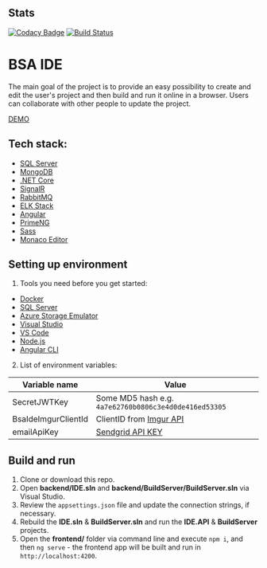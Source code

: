 ## Stats
[![Codacy Badge](https://api.codacy.com/project/badge/Grade/d3fc6cda260c47acac06b39631bbce0e)](https://app.codacy.com/app/Potapy4/bsa-2019-ide?utm_source=github.com&utm_medium=referral&utm_content=BinaryStudioAcademy/bsa-2019-ide&utm_campaign=Badge_Grade_Dashboard)
[![Build Status](https://dev.azure.com/npotapenko/bsa-ide/_apis/build/status/BinaryStudioAcademy.bsa-2019-ide?branchName=master)](https://dev.azure.com/npotapenko/bsa-ide/_build/latest?definitionId=7&branchName=master)

# BSA IDE
The main goal of the project is to provide an easy possibility to create and edit the user's project and then build and run it online in a browser. Users can collaborate with other people to update the project.

[DEMO](https://imgur.com/a/jVbBg3k)

## Tech stack:
- [SQL Server](https://www.microsoft.com/en-us/sql-server/sql-server-downloads)
- [MongoDB](https://www.mongodb.com)
- [.NET Core](https://dotnet.microsoft.com/download)
- [SignalR](https://dotnet.microsoft.com/apps/aspnet/signalr)
- [RabbitMQ](https://www.rabbitmq.com)
- [ELK Stack](https://www.elastic.co/what-is/elk-stack)
- [Angular](https://angular.io)
- [PrimeNG](https://www.primefaces.org/primeng/#/)
- [Sass](https://sass-lang.com)
- [Monaco Editor](https://microsoft.github.io/monaco-editor)

## Setting up environment
1. Tools you need before you get started:
- [Docker](https://www.docker.com/get-started)
- [SQL Server](https://www.microsoft.com/en-us/sql-server/sql-server-downloads)
- [Azure Storage Emulator](https://docs.microsoft.com/en-us/azure/storage/common/storage-use-emulator)
- [Visual Studio](https://visualstudio.microsoft.com)
- [VS Code](https://code.visualstudio.com)
- [Node.js](https://nodejs.org/en)
- [Angular CLI](https://cli.angular.io)

2. List of environment variables:

| Variable name | Value |
| --- | --- |
| SecretJWTKey | Some MD5 hash e.g. `4a7e62760b0806c3e4d0de416ed53305` |
| BsaIdeImgurClientId | ClientID from [Imgur API](https://apidocs.imgur.com) |
| emailApiKey | [Sendgrid API KEY](https://sendgrid.com/docs/ui/account-and-settings/api-keys/#managing-api-keys) |

## Build and run
1. Clone or download this repo.
2. Open **backend/IDE.sln** and **backend/BuildServer/BuildServer.sln** via Visual Studio.
3. Review the `appsettings.json` file and update the connection strings, if necessary.
4. Rebuild the **IDE.sln** & **BuildServer.sln** and run the **IDE.API** & **BuildServer** projects.
5. Open the **frontend/** folder via command line and execute `npm i`, and then `ng serve` - the frontend app will be built and run in `http://localhost:4200`.
